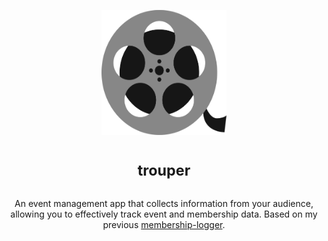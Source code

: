 <p align="center">
<img alt="App logo (film)" width="200" height="200" src="./assets/logo.svg" />
</p>

<h1 align="center">
<sup>trouper</sup>
</h1>

<p align="center">
An event management app that collects information from your audience, allowing you to effectively track event and membership data. Based on my previous <a href="https://github.com/cloudydaiyz/membership-logger">membership-logger</a>.
</p>
